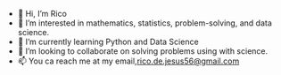 - 👋 Hi, I’m Rico
- 👀 I’m interested in mathematics, statistics, problem-solving, and data science.
- 🌱 I’m currently learning Python and Data Science
- 💞️ I’m looking to collaborate on solving problems using with science.
- 📫 You ca reach me at my email,rico.de.jesus56@gmail.com
<!---
ocir03/ocir03 is a ✨ special ✨ repository because its `README.md` (this file) appears on your GitHub profile.
You can click the Preview link to take a look at your changes.
--->
